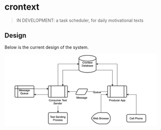 # crontext
> IN DEVELOPMENT: a task scheduler, for daily motivational texts

## Design

Below is the current design of the system.

![dashboard](images/crontext-design.png)